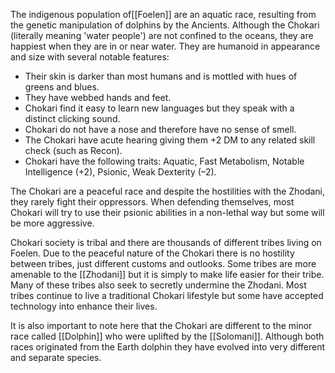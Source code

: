 The indigenous population of[[Foelen]] are an aquatic race, resulting from the genetic manipulation of dolphins by the Ancients. Although the Chokari (literally meaning 'water people') are not confined to the oceans, they are happiest when they are in or near water. They are humanoid in appearance and size with several notable features:

- Their skin is darker than most humans and is mottled with hues of greens and blues.
- They have webbed hands and feet.
- Chokari find it easy to learn new languages but they speak with a distinct clicking sound.
- Chokari do not have a nose and therefore have no sense of smell.
- The Chokari have acute hearing giving them +2 DM to any related skill check (such as Recon).
- Chokari have the following traits: Aquatic, Fast Metabolism, Notable Intelligence (+2), Psionic, Weak Dexterity (–2).

The Chokari are a peaceful race and despite the hostilities with the Zhodani, they rarely fight their oppressors. When defending themselves, most Chokari will try to use their psionic abilities in a non-lethal way but some will be more aggressive.

Chokari society is tribal and there are thousands of different tribes living on Foelen. Due to the peaceful nature of the Chokari there is no hostility between tribes, just different customs and outlooks. Some tribes are more amenable to the [[Zhodani]] but it is simply to make life easier for their tribe. Many of these tribes also seek to secretly undermine the Zhodani. Most tribes continue to live a traditional Chokari lifestyle but some have accepted technology into enhance their lives.

It is also important to note here that the Chokari are different to the minor race called [[Dolphin]] who were uplifted by the [[Solomani]]. Although both races originated from the Earth dolphin they have evolved into very different and separate species.
